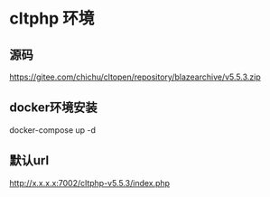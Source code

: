 # cltphp 环境
## 源码
https://gitee.com/chichu/cltopen/repository/blazearchive/v5.5.3.zip

## docker环境安装
docker-compose up -d

## 默认url
http://x.x.x.x:7002/cltphp-v5.5.3/index.php


